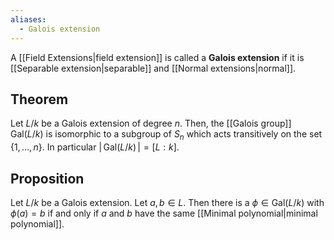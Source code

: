 ```yaml
---
aliases:
  - Galois extension
---
```

A [[Field Extensions|field extension]] is called a **Galois extension** if it is [[Separable extension|separable]] and [[Normal extensions|normal]].

## Theorem

Let $L/k$ be a Galois extension of degree $n$. Then, the [[Galois group]] $\text{Gal}(L/k)$ is isomorphic to a subgroup of $S_n$ which acts transitively on the set $\{1, \dots, n\}$. In particular $\vert\, \text{Gal}(L/k)\,\vert = [L : k]$.

## Proposition

Let $L/k$ be a Galois extension. Let $a, b\in L$. Then there is a $\phi \in \text{Gal}(L/k)$ with $\phi(a) = b$ if and only if $a$ and $b$ have the same [[Minimal polynomial|minimal polynomial]].